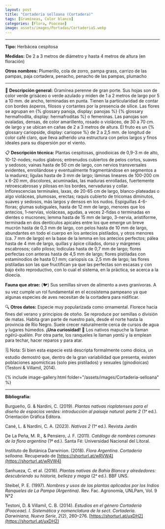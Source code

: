 ```yaml
---
layout: post
title: "Cortaderia selloana (Cortadera)"
tags: [Gramíneas, Color blanco]
categories: [Flora, Poaceae]
image: assets/images/Portadas/CortaderiaS.webp
---
```


***

**Tipo:** Herbácea cespitosa

**Medidas:** De 2 a 3 metros de diámetro y hasta 4 metros de altura (en floración)

**Otros nombres:** Plumerillo, cola de zorro, pampa grass, carrizo de las pampas, paja cortadera, penacho, penacho de las pampas, plumacho

***

🌱 **Descripción general:** Gramínea perenne de gran porte. Sus hojas son de color verde grisáceo o verde azulado y miden de 1 a 2 metros de largo por 5 a 10 mm. de ancho, terminadas en punta. Tienen la particularidad de contar con bordes ásperos, filosos y cortantes por la presencia de sílice. Las flores se agrupan en {% glossary panoja, display: panojas %} {% glossary hermafrodita, display: hermafroditas %} o femeninas. Las panojas son ovaladas, densas, de color amarillento, rosado o violáceo, de 30 a 70 cm. de largo y se ubican en cañas de 2 a 3 metros de altura. El fruto es un {% glossary cariopside, display: cariopse %} de 2 a 2,5 mm. de longitud de color café claro, que lleva adherido una estructura con pelos largos y finos ideales para su dispersión por el viento.

📋 **Descripción técnica:** Plantas cespitosas, ginodioicas de 0,9-3 m de alto, 10-12-nodes; nudos glabros; entrenudos cubiertos de pelos cortos, suaves y sedosos; vainas hasta de 50 cm de largo, con nervios transversales evidentes, enrollándose y eventualmente fragmentándose en segmentos a la madurez; lígulas hasta de 3 mm de largo; láminas lineares de 100-200 cm x 6-20 mm, discolores, acuminadas, las maduras enrolladas, fuertemente retroescabrosas y pilosas en los bordes, nervaduras y collar. Inflorescencias terminales, laxas, de 20-65 cm de largo, blanco-plateadas o algo violáceas, plumosas, erectas; raquis cubierto de tricomas diminutos, suaves y sedosos, más largos y densos en los nudos. Espiguillas 4-6-floras; glumas subiguales, hasta de 12 mm de largo, menores que los antecios, 1-nervias, violáceas, agudas, a veces 2-fidas o terminadas en dientes o mucrones; lemma hasta de 15 mm de largo, 3-nervia, aristiforme, terminada en dos dentículos apicales entre los que emerge un breve mucrón hasta de 0,3 mm de largo, con pelos hasta de 10 mm de largo, abundantes en todo el cuerpo en los antecios pistilados, y otros menores (ca. 7 mm de largo) en la base de la lemma en los antecios perfectos; pálea hasta de 4 mm de largo, quillas y ápice ciliados, dorso y márgenes escabrosos; callo piloso; lodículas hasta de 0,7 mm de largo; flores perfectas con anteras hasta de 4,5 mm de largo; flores pistiladas con estaminodios de hasta 0,1 mm; cariopsis ca. 2,5 mm de largo; las flores pistiladas son las que fructifican ya que las perfectas son escasas y con bajo éxito reproductivo, con lo cual el sistema, en la práctica, se acerca a la dioecia.

**Fauna que atrae:** (🐦)  Sus semillas sirven de alimento a aves granívoras. A su vez cumple un rol fundamental en el ecosistema pampeano ya que algunas especies de aves necesitan de la cortadera para nidificar.

🔍 **Otros datos:** Especie muy popularizada como ornamental. Florece hacia fines del verano y principios de otoño. Se reproduce por semillas o división de matas. Habita gran parte de nuestro país, desde el norte hasta la provincia de Río Negro. Suele crecer naturalmente cerca de cursos de agua y lugares húmedos.
**¡Una curiosidad!** 👀 Los nativos mapuche la llaman *ngërü-quëlén*. Por otra parte, los ranqueles le llaman *yantü* y la emplean para techar, hacer reparos y para atar.

🗒 Nota: Si bien esta especie está descripta formalmente como dioica, un estudio demostró que, dentro de la gran variabilidad que presenta, existen poblaciones apomícticas (solo pies pistilados) y sexuales (ginodioicas) (Testoni & Villamil, 2014). 

 {% include image-gallery.html folder="/assets/images/Cortaderia-selloana" %}

***

**Bibliografía:**

Burgueño, G. & Nardini, C. (2019). *Plantas nativas rioplatenses para el diseño de espacios verdes: introducción al paisaje natural: parte 2* (1ᵃ ed.). Orientación Gráfica Editora.

Cané, L. & Nardini, C. A. (2023). *Nativas 2* (1ᵃ ed.). Revista Jardín

De La Peña, M. R., & Pensiero, J. F. (2011). *Catálogo de nombres comunes de la flora argentina* (1ª ed.). Santa Fé: Universidad Nacional del Litoral.

Instituto de Botánica Darwinion. (2018). *Flora Argentina. Cortaderia selloana*. Recuperado de 
[https://shorturl.at/wRVW4](https://shorturl.at/wRVW4)

Sanhueza, C. et al. (2016). *Plantas nativas de Bahía Blanca y alrededores: descubriendo su historia, belleza y magia* (2ᵃ ed.). BBF UNS.

Steibel, P. E. (1997). *Nombres y usos de las plantas aplicados por los Indios Ranqueles de La Pampa (Argentina)*. Rev. Fac. Agronomía, UNLPam, Vol. 9 N°2

Testoni, D. & Villamil, C. B. (2014). *Estudios en el género Cortaderia (Poaceae). I. Sistemática y nomenclatura de la sect. Cortaderia*. *Darwiniana, Nueva Serie*, *2*(2), 260–276. 
[https://shorturl.at/uxDH2](https://shorturl.at/uxDH2)